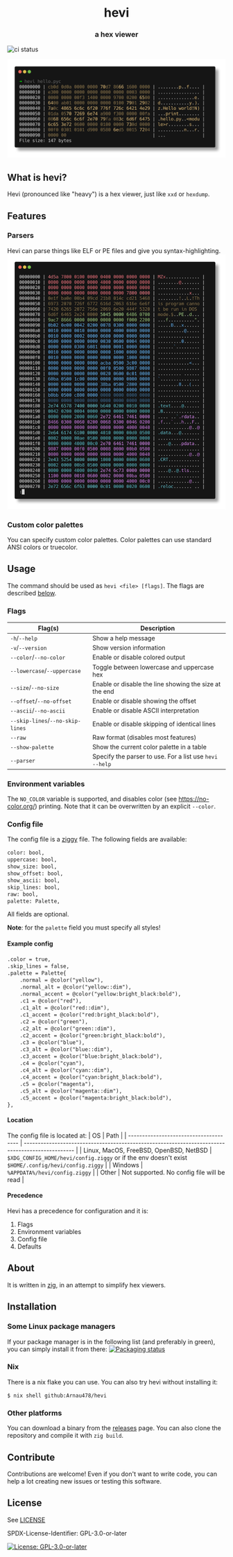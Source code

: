 <div align="center">
    <h1 align="center">hevi</h1>
    <h3>a hex viewer</h3>
</div>

![ci status](https://github.com/Arnau478/hevi/actions/workflows/ci.yml/badge.svg)

![example image](web/example.png)

## What is hevi?
Hevi (pronounced like "heavy") is a hex viewer, just like `xxd` or `hexdump`.

## Features
### Parsers
Hevi can parse things like ELF or PE files and give you syntax-highlighting.
![parser example](web/parser.png)

### Custom color palettes
You can specify custom color palettes. Color palettes can use standard ANSI colors or truecolor.

## Usage
The command should be used as `hevi <file> [flags]`. The flags are described [below](#flags).

### Flags
| Flag(s)                          | Description                                             |
| -------------------------------- | ------------------------------------------------------- |
| `-h`/`--help`                    | Show a help message                                     |
| `-v`/`--version`                 | Show version information                                |
| `--color`/`--no-color`           | Enable or disable colored output                        |
| `--lowercase`/`--uppercase`      | Toggle between lowercase and uppercase hex              |
| `--size`/`--no-size`             | Enable or disable the line showing the size at the end  |
| `--offset`/`--no-offset`         | Enable or disable showing the offset                    |
| `--ascii`/`--no-ascii`           | Enable or disable ASCII interpretation                  |
| `--skip-lines`/`--no-skip-lines` | Enable or disable skipping of identical lines           |
| `--raw`                          | Raw format (disables most features)                     |
| `--show-palette`                 | Show the current color palette in a table               |
| `--parser`                       | Specify the parser to use. For a list use `hevi --help` |

### Environment variables
The `NO_COLOR` variable is supported, and disables color (see <https://no-color.org/>) printing. Note that it can be overwritten by an explicit `--color`.

### Config file
The config file is a [ziggy](https://ziggy-lang.io) file. The following fields are available:
```zig
color: bool,
uppercase: bool,
show_size: bool,
show_offset: bool,
show_ascii: bool,
skip_lines: bool,
raw: bool,
palette: Palette,
```

All fields are optional.

**Note**: for the `palette` field you must specify all styles!

#### Example config
```zig
.color = true,
.skip_lines = false,
.palette = Palette{
    .normal = @color("yellow"),
    .normal_alt = @color("yellow::dim"),
    .normal_accent = @color("yellow:bright_black:bold"),
    .c1 = @color("red"),
    .c1_alt = @color("red::dim"),
    .c1_accent = @color("red:bright_black:bold"),
    .c2 = @color("green"),
    .c2_alt = @color("green::dim"),
    .c2_accent = @color("green:bright_black:bold"),
    .c3 = @color("blue"),
    .c3_alt = @color("blue::dim"),
    .c3_accent = @color("blue:bright_black:bold"),
    .c4 = @color("cyan"),
    .c4_alt = @color("cyan::dim"),
    .c4_accent = @color("cyan:bright_black:bold"),
    .c5 = @color("magenta"),
    .c5_alt = @color("magenta::dim"),
    .c5_accent = @color("magenta:bright_black:bold"),
},
```

#### Location

The config file is located at:
| OS                                     | Path                                                                                             |
| -------------------------------------- | ------------------------------------------------------------------------------------------------ |
| Linux, MacOS, FreeBSD, OpenBSD, NetBSD | `$XDG_CONFIG_HOME/hevi/config.ziggy` or if the env doesn't exist `$HOME/.config/hevi/config.ziggy` |
| Windows                                | `%APPDATA%/hevi/config.ziggy`                                                                     |
| Other                                  | Not supported. No config file will be read                                                       |

#### Precedence
Hevi has a precedence for configuration and it is:
1. Flags
2. Environment variables
3. Config file
4. Defaults

## About
It is written in [zig](https://github.com/ziglang/zig), in an attempt to simplify hex viewers.

## Installation

### Some Linux package managers
If your package manager is in the following list (and preferably in green), you can simply install it from there:
[![Packaging status](https://repology.org/badge/vertical-allrepos/hevi.svg)](https://repology.org/project/hevi/versions)

### Nix
There is a nix flake you can use. You can also try hevi without installing it:
```
$ nix shell github:Arnau478/hevi
```

### Other platforms
You can download a binary from the [releases](https://github.com/Arnau478/hevi/releases/) page. You can also clone the repository and compile it with `zig build`.

## Contribute
Contributions are welcome! Even if you don't want to write code, you can help a lot creating new issues or testing this software.

## License
See [LICENSE](LICENSE)

SPDX-License-Identifier: GPL-3.0-or-later

[![License: GPL-3.0-or-later](https://img.shields.io/badge/License-GPL--3.0--or--later-blue.svg)](https://spdx.org/licenses/GPL-3.0-or-later.html)

